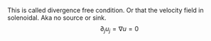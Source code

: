 This is called divergence free condition. Or that the velocity field in solenoidal. Aka no source or sink.
$$\partial_j u_j = \nabla u = 0
$$
